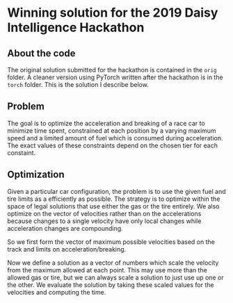 # Winning solution for the 2019 Daisy Intelligence Hackathon

## About the code

The original solution submitted for the hackathon is contained in the `orig` folder. A cleaner version using PyTorch written after the hackathon is in the `torch` folder. This is the solution I describe below.

## Problem

The goal is to optimize the acceleration and breaking of a race car to minimize time spent, constrained at each position by a varying maximum speed and a limited amount of fuel which is consumed during acceleration. The exact values of these constraints depend on the chosen tier for each constaint. 

## Optimization

Given a particular car configuration, the problem is to use the given fuel and tire limits as a efficiently as possible. The strategy is to optimize within the space of legal solutions that use either the gas or the tire entirely. We also optimize on the vector of velocities rather than on the accelerations because changes to a single velocity have only local changes while acceleration changes are compounding.

So we first form the vector of maximum possible velocities based on the track and limits on acceleration/breaking.

Now we define a solution as a vector of numbers which scale the velocity from the maximum allowed at each point. This may use more than the allowed gas or tire, but we can always scale a solution to just use up one or the other. We evaluate the solution by taking these scaled values for the velocities and computing the time.
